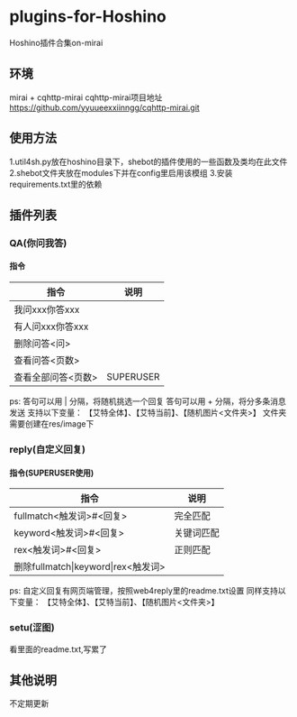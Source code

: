 # plugins-for-Hoshino
Hoshino插件合集on-mirai
## 环境
mirai + cqhttp-mirai
cqhttp-mirai项目地址
https://github.com/yyuueexxiinngg/cqhttp-mirai.git
## 使用方法
1.util4sh.py放在hoshino目录下，shebot的插件使用的一些函数及类均在此文件
2.shebot文件夹放在modules下并在config里启用该模组
3.安装requirements.txt里的依赖
## 插件列表
### QA(你问我答)
#### 指令
|指令|说明|
|-----|-----|
|我问xxx你答xxx||
|有人问xxx你答xxx||
|删除问答<问>||
|查看问答<页数>||
|查看全部问答<页数>|SUPERUSER|

ps:
答句可以用 | 分隔，将随机挑选一个回复
答句可以用 + 分隔，将分多条消息发送
支持以下变量：
【艾特全体】、【艾特当前】、【随机图片<文件夹>】
文件夹需要创建在res/image下
### reply(自定义回复)
#### 指令(SUPERUSER使用)
|指令|说明|
|-----|-----|
|fullmatch<触发词>#<回复>|完全匹配|
|keyword<触发词>#<回复>|关键词匹配|
|rex<触发词>#<回复>|正则匹配|
|删除fullmatch\|keyword\|rex<触发词>||

ps:
自定义回复有网页端管理，按照web4reply里的readme.txt设置
同样支持以下变量：
【艾特全体】、【艾特当前】、【随机图片<文件夹>】
### setu(涩图)
看里面的readme.txt,写累了
## 其他说明
不定期更新
